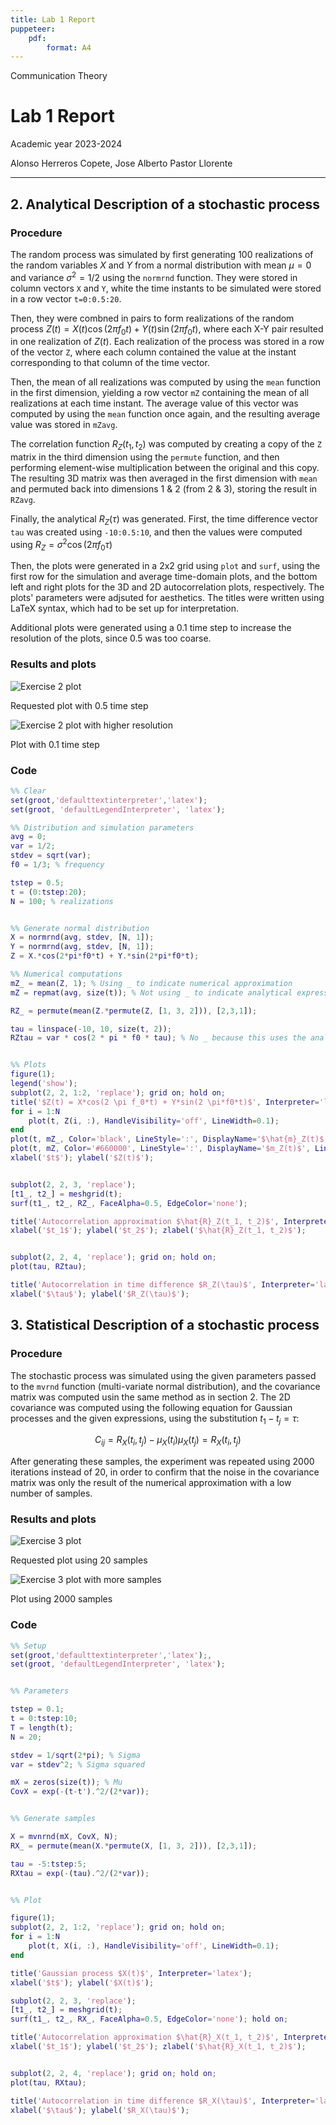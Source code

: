 ```yaml
---
title: Lab 1 Report
puppeteer:
    pdf:
        format: A4
---
```


<style>
:root {
    --markdown-font-family: "Times New Roman", Times, serif;
    --markdown-font-size: 10.5pt;
}
</style>

<p class="supt1 center">Communication Theory</p>

# Lab 1 Report

<p class="subt2 center">
Academic year 2023-2024
</p>
<p class="subt2 center">
Alonso Herreros Copete, Jose Alberto Pastor Llorente
</p>

---

## 2. Analytical Description of a stochastic process

### Procedure

The random process was simulated by first generating 100 realizations of the random variables $X$ and $Y$ from
a normal distribution with mean $\mu = 0$ and variance $\sigma^2 = 1/2$ using the `normrnd` function. They
were stored in column vectors `X` and `Y`, white the time instants to be simulated were stored in a row vector
`t=0:0.5:20`.

Then, they were combned in pairs to form realizations of the random process $Z(t) = X(t) \cos(2\pi f_0 t) +
Y(t) \sin(2\pi f_0 t)$, where each X-Y pair resulted in one realization of $Z(t)$. Each realization of the
process was stored in a row of the vector `Z`, where each column contained the value at the instant
corresponding to that column of the time vector.

Then, the mean of all realizations was computed by using the `mean` function in the first dimension, yielding
a row vector `mZ` containing the mean of all realizations at each time instant. The average value of this
vector was computed by using the `mean` function once again, and the resulting average value was stored in
`mZavg`.

The correlation function $R_Z(t_1, t_2)$ was computed by creating a copy of the `Z` matrix in the third
dimension using the `permute` function, and then performing element-wise multiplication between the original
and this copy. The resulting 3D matrix was then averaged in the first dimension with `mean` and permuted back
into dimensions 1 & 2 (from 2 & 3), storing the result in `RZavg`.

Finally, the analytical $R_Z(\tau)$ was generated. First, the time difference vector `tau` was created using
`-10:0.5:10`, and then the values were computed using $R_Z = \sigma^2 \cos(2 \pi f_0 \tau)$

Then, the plots were generated in a 2x2 grid using `plot` and `surf`, using the first row for the simulation
and average time-domain plots, and the bottom left and right plots for the 3D and 2D autocorrelation plots,
respectively. The plots' parameters were adjsuted for aesthetics. The titles were written using LaTeX
syntax, which had to be set up for interpretation.

Additional plots were generated using a 0.1 time step to increase the resolution of the plots, since 0.5 was
too coarse.

### Results and plots

![Exercise 2 plot](figures/Exercise2.svg)
<p class="caption center">
    Requested plot with 0.5 time step
</p>

![Exercise 2 plot with higher resolution](figures/Exercise2_hr.svg)
<p class="caption center">
    Plot with 0.1 time step
</p>

### Code

```Matlab
%% Clear
set(groot,'defaulttextinterpreter','latex');  
set(groot, 'defaultLegendInterpreter', 'latex');

%% Distribution and simulation parameters
avg = 0;
var = 1/2;
stdev = sqrt(var);
f0 = 1/3; % frequency

tstep = 0.5;
t = (0:tstep:20);
N = 100; % realizations


%% Generate normal distribution
X = normrnd(avg, stdev, [N, 1]);
Y = normrnd(avg, stdev, [N, 1]);
Z = X.*cos(2*pi*f0*t) + Y.*sin(2*pi*f0*t);

%% Numerical computations
mZ_ = mean(Z, 1); % Using _ to indicate numerical approximation
mZ = repmat(avg, size(t)); % Not using _ to indicate analytical expression

RZ_ = permute(mean(Z.*permute(Z, [1, 3, 2])), [2,3,1]);

tau = linspace(-10, 10, size(t, 2));
RZtau = var * cos(2 * pi * f0 * tau); % No _ because this uses the analytical expression


%% Plots
figure(1);
legend('show');
subplot(2, 2, 1:2, 'replace'); grid on; hold on;
title('$Z(t) = X*cos(2 \pi f_0*t) + Y*sin(2 \pi*f0*t)$', Interpreter='latex');
for i = 1:N
    plot(t, Z(i, :), HandleVisibility='off', LineWidth=0.1);
end
plot(t, mZ_, Color='black', LineStyle=':', DisplayName='$\hat{m}_Z(t)$', LineWidth=1.8);
plot(t, mZ, Color='#660000', LineStyle=':', DisplayName='$m_Z(t)$', LineWidth=1.8);
xlabel('$t$'); ylabel('$Z(t)$');


subplot(2, 2, 3, 'replace');
[t1_, t2_] = meshgrid(t);
surf(t1_, t2_, RZ_, FaceAlpha=0.5, EdgeColor='none');

title('Autocorrelation approximation $\hat{R}_Z(t_1, t_2)$', Interpreter='latex');
xlabel('$t_1$'); ylabel('$t_2$'); zlabel('$\hat{R}_Z(t_1, t_2)$');


subplot(2, 2, 4, 'replace'); grid on; hold on;
plot(tau, RZtau);

title('Autocorrelation in time difference $R_Z(\tau)$', Interpreter='latex');
xlabel('$\tau$'); ylabel('$R_Z(\tau)$');
```

## 3. Statistical Description of a stochastic process

### Procedure

The stochastic process was simulated using the given parameters passed to the `mvrnd` function (multi-variate
normal distribution), and the covariance matrix was computed usin the same method as in section 2. The 2D
covariance was computed using the following equation for Gaussian processes and the given expressions, using
the substitution $t_1 - t_j = \tau$:

$$
C_{ij} = R_X(t_i, t_j) - \mu_X(t_i) \mu_X(t_j) = R_X(t_i, t_j)
$$

After generating these samples, the experiment was repeated using 2000 iterations instead of 20, in order to
confirm that the noise in the covariance matrix was only the result of the numerical approximation with a low
number of samples.

### Results and plots

![Exercise 3 plot](figures/Exercise3.svg)
<p class="caption center">
    Requested plot using 20 samples
</p>

![Exercise 3 plot with more samples](figures/Exercise3_N2000.svg)
<p class="caption center">
    Plot using 2000 samples
</p>

### Code

```Matlab
%% Setup
set(groot,'defaulttextinterpreter','latex');,
set(groot, 'defaultLegendInterpreter', 'latex');


%% Parameters

tstep = 0.1;
t = 0:tstep:10;
T = length(t);
N = 20;

stdev = 1/sqrt(2*pi); % Sigma
var = stdev^2; % Sigma squared

mX = zeros(size(t)); % Mu
CovX = exp(-(t-t').^2/(2*var));


%% Generate samples

X = mvnrnd(mX, CovX, N);
RX_ = permute(mean(X.*permute(X, [1, 3, 2])), [2,3,1]);

tau = -5:tstep:5;
RXtau = exp(-(tau).^2/(2*var)); 


%% Plot

figure(1);
subplot(2, 2, 1:2, 'replace'); grid on; hold on;
for i = 1:N
    plot(t, X(i, :), HandleVisibility='off', LineWidth=0.1);
end

title('Gaussian process $X(t)$', Interpreter='latex');
xlabel('$t$'); ylabel('$X(t)$');

subplot(2, 2, 3, 'replace');
[t1_, t2_] = meshgrid(t);
surf(t1_, t2_, RX_, FaceAlpha=0.5, EdgeColor='none'); hold on;

title('Autocorrelation approximation $\hat{R}_X(t_1, t_2)$', Interpreter='latex');
xlabel('$t_1$'); ylabel('$t_2$'); zlabel('$\hat{R}_X(t_1, t_2)$');


subplot(2, 2, 4, 'replace'); grid on; hold on;
plot(tau, RXtau);

title('Autocorrelation in time difference $R_X(\tau)$', Interpreter='latex');
xlabel('$\tau$'); ylabel('$R_X(\tau)$');
```
